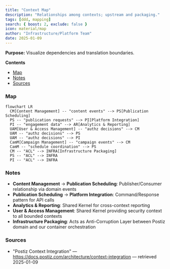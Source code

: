 ```yaml
---
title: "Context Map"
description: "Relationships among contexts; upstream and packaging."
tags: [ddd, mapping]
search: { boost: 2, exclude: false }
icon: material/map
author: "Infrastructure/Platform Team"
date: 2025-01-09
---
```


**Purpose:** Visualize dependencies and translation boundaries.

**Contents**
- [Map](#map)
- [Notes](#notes)
- [Sources](#sources)

### Map
```mermaid
flowchart LR
  CM[Content Management] -- "content events" --> PS[Publication Scheduling]
  PS -- "publication requests" --> PI[Platform Integration]
  PI -- "engagement data" --> AR[Analytics & Reporting]
  UAM[User & Access Management] -- "authz decisions" --> CM
  UAM -- "authz decisions" --> PS
  UAM -- "authz decisions" --> PI
  CamM[Campaign Management] -- "campaign events" --> CM
  CamM -- "schedule coordination" --> PS
  CM -- "ACL" --> INFRA[Infrastructure Packaging]
  PS -- "ACL" --> INFRA
  PI -- "ACL" --> INFRA
```

### Notes
- **Content Management** → **Publication Scheduling**: Publisher/Consumer relationship via domain events
- **Publication Scheduling** → **Platform Integration**: Command/Response pattern for API calls  
- **Analytics & Reporting**: Shared Kernel for cross-context reporting
- **User & Access Management**: Shared Kernel providing security context to all bounded contexts
- **Infrastructure Packaging**: Acts as Anti-Corruption Layer between Postiz domain and our container orchestration

### Sources
- "Postiz Context Integration" — https://docs.postiz.com/architecture/context-integration — retrieved 2025-01-09

<!-- ai-docs-metadata
{"last_audit":"2025-01-09","fingerprints":{"sources":{"https://docs.postiz.com/architecture/context-integration":"sha256:pending"},"sections":{"context-map":"sha256:v7w8x9y0"}}}
-->
